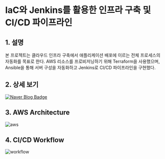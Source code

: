 # IaC와 Jenkins를 활용한 인프라 구축 및 CI/CD 파이프라인
## 1. 설명
본 프로젝트는 클라우드 인프라 구축에서 애플리케이션 배포에 이르는 전체 프로세스의 자동화를 목표로 한다. AWS 리소스를 프로비저닝하기 위해 Terraform을 사용했으며, Ansible을 통해 서버 구성을 자동화하고 Jenkins로 CI/CD 파이프라인을 구현했다.

## 2. 상세 보기
[![Naver Blog Badge](https://img.shields.io/badge/Naver%20Blog-03C75A?style=flat&logo=Naver&logoColor=white)](https://blog.naver.com/genie290/223409567728)

## 3. AWS Architecture
![aws](https://github.com/user-attachments/assets/be33e9cc-ec8c-4cec-95e3-4780eced1276)

## 4. CI/CD Workflow
![workflow](https://github.com/user-attachments/assets/e546486d-cff6-49fe-a8f6-2f6ade5ff3dc)
